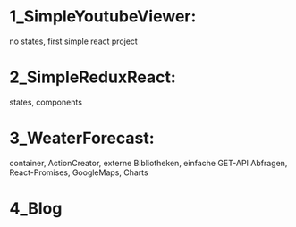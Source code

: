 1_SimpleYoutubeViewer: 
======================
no states, first simple react project

2_SimpleReduxReact: 
==================
states, components

3_WeaterForecast: 
=================
container, ActionCreator, externe Bibliotheken, einfache GET-API Abfragen, React-Promises, GoogleMaps, Charts

4_Blog
======
